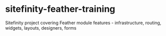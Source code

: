 # sitefinity-feather-training
Sitefinity project covering Feather module features - infrastructure, routing, widgets, layouts, designers, forms
